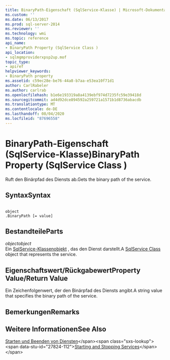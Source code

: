 ```yaml
---
title: BinaryPath-Eigenschaft (SqlService-Klasse) | Microsoft-Dokumentation
ms.custom: ''
ms.date: 06/13/2017
ms.prod: sql-server-2014
ms.reviewer: ''
ms.technology: wmi
ms.topic: reference
api_name:
- BinaryPath Property (SqlService Class )
api_location:
- sqlmgmproviderxpsp2up.mof
topic_type:
- apiref
helpviewer_keywords:
- BinaryPath property
ms.assetid: c59ec28e-be76-44a8-b7aa-e53ea10f71d1
author: CarlRabeler
ms.author: carlrab
ms.openlocfilehash: b1e6e193319a8a4139ebf974d7235fc59e39418d
ms.sourcegitcommit: ad4d92dce894592a259721a1571b1d8736abacdb
ms.translationtype: MT
ms.contentlocale: de-DE
ms.lasthandoff: 08/04/2020
ms.locfileid: "87696558"
---
```

# <a name="binarypath-property-sqlservice-class-"></a><span data-ttu-id="27824-102">BinaryPath-Eigenschaft (SqlService-Klasse)</span><span class="sxs-lookup"><span data-stu-id="27824-102">BinaryPath Property (SqlService Class )</span></span>
  <span data-ttu-id="27824-103">Ruft den Binärpfad des Diensts ab.</span><span class="sxs-lookup"><span data-stu-id="27824-103">Gets the binary path of the service.</span></span>  
  
## <a name="syntax"></a><span data-ttu-id="27824-104">Syntax</span><span class="sxs-lookup"><span data-stu-id="27824-104">Syntax</span></span>  
  
```  
  
object  
.BinaryPath [= value]  
```  
  
## <a name="parts"></a><span data-ttu-id="27824-105">Bestandteile</span><span class="sxs-lookup"><span data-stu-id="27824-105">Parts</span></span>  
 <span data-ttu-id="27824-106">*object*</span><span class="sxs-lookup"><span data-stu-id="27824-106">*object*</span></span>  
 <span data-ttu-id="27824-107">Ein [SqlService-Klassenobjekt](sqlservice-class.md) , das den Dienst darstellt.</span><span class="sxs-lookup"><span data-stu-id="27824-107">A [SqlService Class](sqlservice-class.md) object that represents the service.</span></span>  
  
## <a name="property-valuereturn-value"></a><span data-ttu-id="27824-108">Eigenschaftswert/Rückgabewert</span><span class="sxs-lookup"><span data-stu-id="27824-108">Property Value/Return Value</span></span>  
 <span data-ttu-id="27824-109">Ein Zeichenfolgenwert, der den Binärpfad des Diensts angibt.</span><span class="sxs-lookup"><span data-stu-id="27824-109">A string value that specifies the binary path of the service.</span></span>  
  
## <a name="remarks"></a><span data-ttu-id="27824-110">Bemerkungen</span><span class="sxs-lookup"><span data-stu-id="27824-110">Remarks</span></span>  
  
## <a name="see-also"></a><span data-ttu-id="27824-111">Weitere Informationen</span><span class="sxs-lookup"><span data-stu-id="27824-111">See Also</span></span>  
 <span data-ttu-id="27824-112">[Starten und Beenden von Diensten](https://technet.microsoft.com/library/ms174886\(v=sql.105\).aspx)</span><span class="sxs-lookup"><span data-stu-id="27824-112">[Starting and Stopping Services](https://technet.microsoft.com/library/ms174886\(v=sql.105\).aspx)</span></span>  
  
  
